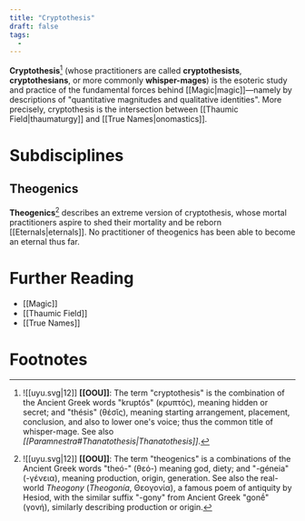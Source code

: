 ```yaml
---
title: "Cryptothesis"
draft: false
tags:
  - 
---
```


**Cryptothesis**[^cryp] (whose practitioners are called **cryptothesists**, **cryptothesians**, or more commonly **whisper-mages**) is the esoteric study and practice of the fundamental forces behind [[Magic|magic]]—namely by descriptions of "quantitative magnitudes and qualitative identities". More precisely, cryptothesis is the intersection between [[Thaumic Field|thaumaturgy]] and [[True Names|onomastics]]. 

# Subdisciplines
## Theogenics
**Theogenics**[^theo] describes an extreme version of cryptothesis, whose mortal practitioners aspire to shed their mortality and be reborn [[Eternals|eternals]]. No practitioner of theogenics has been able to become an eternal thus far.

# Further Reading
- [[Magic]]
- [[Thaumic Field]]
- [[True Names]]

# Footnotes
[^cryp]: ![[uyu.svg|12]] **[[OOU]]**: The term "cryptothesis" is the combination of the Ancient Greek words "kruptós" (κρυπτός), meaning hidden or secret; and "thésis" (θέσῐς), meaning starting arrangement, placement, conclusion, and also to lower one's voice; thus the common title of whisper-mage. See also *[[Paramnestra#Thanatothesis|Thanatothesis]]*.

[^theo]: ![[uyu.svg|12]] **[[OOU]]**: The term "theogenics" is a combinations of the Ancient Greek words "theó-" (θεό-) meaning god, diety; and "-géneia" (-γένεια), meaning production, origin, generation. See also the real-world *Theogony* (*Theogonía*, Θεογονία), a famous poem of antiquity by Hesiod, with the similar suffix "-gony" from Ancient Greek "gonḗ" (γονή), similarly describing production or origin.